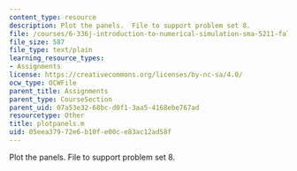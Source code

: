 ```yaml
---
content_type: resource
description: Plot the panels.  File to support problem set 8.
file: /courses/6-336j-introduction-to-numerical-simulation-sma-5211-fall-2003/05eea37972e6b10fe00ce83ac12ad58f_plotpanels.m
file_size: 587
file_type: text/plain
learning_resource_types:
- Assignments
license: https://creativecommons.org/licenses/by-nc-sa/4.0/
ocw_type: OCWFile
parent_title: Assignments
parent_type: CourseSection
parent_uid: 07a53e32-68bc-d0f1-3aa5-4168ebe767ad
resourcetype: Other
title: plotpanels.m
uid: 05eea379-72e6-b10f-e00c-e83ac12ad58f
---
```

Plot the panels.  File to support problem set 8.